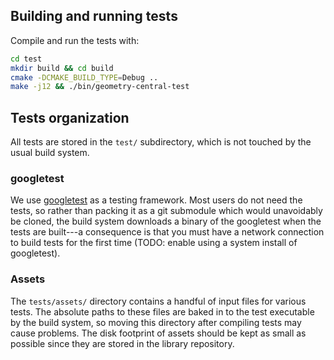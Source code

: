 ## Building and running tests

Compile and run the tests with:
```sh
cd test
mkdir build && cd build
cmake -DCMAKE_BUILD_TYPE=Debug ..
make -j12 && ./bin/geometry-central-test
```

## Tests organization

All tests are stored in the `test/` subdirectory, which is not touched by the usual build system.

### googletest

We use [googletest](https://github.com/google/googletest) as a testing framework. Most users do not need the tests, so rather than packing it as a git submodule which would unavoidably be cloned, the build system downloads a binary of the googletest when the tests are built---a consequence is that you must have a network connection to build tests for the first time (TODO: enable using a system install of googletest).

###  Assets

The `tests/assets/` directory contains a handful of input files for various tests. The absolute paths to these files are baked in to the test executable by the build system, so moving this directory after compiling tests may cause problems. The disk footprint of assets should be kept as small as possible since they are stored in the library repository.
